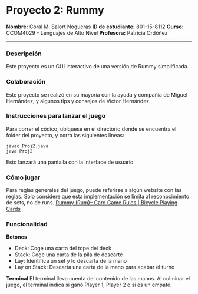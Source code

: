 
# Proyecto 2: Rummy
**Nombre:** Coral M. Salort Nogueras
**ID de estudiante:** 801-15-8112
**Curso:** CCOM4029 - Lenguajes de Alto Nivel
**Profesora:** Patricia Ordóñez

- - - -

### Descripción
Este proyecto es un GUI interactivo de una versión de Rummy simplificada.


### Colaboración
Este proyecto se realizó en su mayoría con la ayuda y compañía de Miguel Hernández, y algunos tips y consejos de Víctor Hernández.


### Instrucciones para lanzar el juego
Para correr el códico, ubíquese en el directorio donde se encuentra el folder del proyecto, y corra las siguientes lineas:

```
javac Proj2.java
java Proj2
```

Esto lanzará una pantalla con la interface de usuario.


### Cómo jugar
Para reglas generales del juego, puede referirse a algún website con las reglas. Solo considere que esta implementación se limita al reconocimiento de sets, no de runs. [Rummy (Rum)– Card Game Rules | Bicycle Playing Cards](https://bicyclecards.com/how-to-play/rummy-rum/)


### Funcionalidad

**Botones**
* Deck: Coge una carta del tope del deck
* Stack: Coge una carta de la pila de descarte
* Lay: Identifica un set y lo descarta de la mano
* Lay on Stack: Descarta una carta de la mano para acabar el turno

**Terminal**
El terminal lleva cuenta del contenido de las manos. Al culminar el juego, el terminal indica si ganó Player 1, Player 2 o si es un empate.
